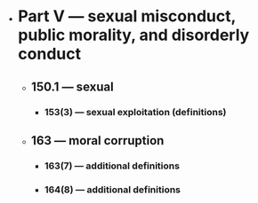 - # Part V — sexual misconduct, public morality, and disorderly conduct
	- ## 150.1 — sexual
		- ### 153(3) — sexual exploitation (definitions)
	- ## 163 — moral corruption
		- ### 163(7) — additional definitions
		- ### 164(8) — additional definitions